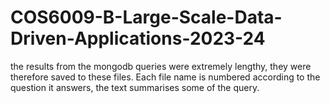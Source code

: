 # COS6009-B-Large-Scale-Data-Driven-Applications-2023-24

the results from the mongodb queries were extremely lengthy, they were therefore saved to these files. Each file name is numbered according to the question it answers, the text summarises some of the query.

